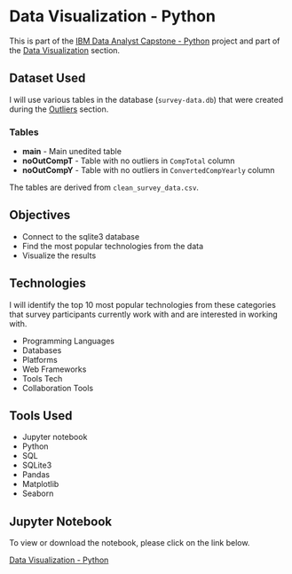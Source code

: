 # Data Visualization - Python

<p>This is part of the <a href = 'https://github.com/FaiLuReH3Ro/ibm-da-capstone-py'>IBM Data Analyst Capstone - Python</a> project and part of the <a href = 'https://github.com/FaiLuReH3Ro/ibm-da-capstone-py?tab=readme-ov-file#data-visualization'>Data Visualization</a> section.</p>

## Dataset Used

I will use various tables in the database (`survey-data.db`) that were created during the [Outliers](https://github.com/FaiLuReH3Ro/outliers-py) section.

### Tables

* __main__ - Main unedited table
* __noOutCompT__ - Table with no outliers in `CompTotal` column
* __noOutCompY__ - Table with no outliers in `ConvertedCompYearly` column

The tables are derived from `clean_survey_data.csv`.

## Objectives

* Connect to the sqlite3 database
* Find the most popular technologies from the data
* Visualize the results


## Technologies 

I will identify the top 10 most popular technologies from these categories that survey participants currently work with and are interested in working with.

<ul>
    <li>Programming Languages</li>
    <li>Databases</li>
    <li>Platforms</li>
    <li>Web Frameworks</li>
    <li>Tools Tech</li>
    <li>Collaboration Tools</li>
</ul>

## Tools Used

* Jupyter notebook
* Python
* SQL
* SQLite3
* Pandas
* Matplotlib
* Seaborn

## Jupyter Notebook

To view or download the notebook, please click on the link below.

[Data Visualization - Python](https://github.com/FaiLuReH3Ro/data-visualization-py/blob/main/Data_Visualization_Py.ipynb)
